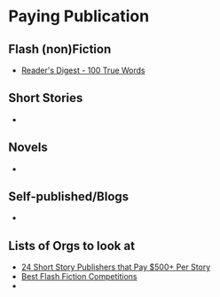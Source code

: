 # Paying Publication
## Flash (non)Fiction
* [Reader's Digest - 100 True Words](https://www.rd.com/100-word-stories-submissions/)

## Short Stories
*

## Novels
*

## Self-published/Blogs
*

## Lists of Orgs to look at
* [24 Short Story Publishers that Pay $500+ Per Story](http://www.freedomwithwriting.com/freedom/uncategorized/19-short-story-publishers-that-pay-500-per-story/)
* [Best Flash Fiction Competitions](https://jerichowriters.com/best-flash-fiction-competitions/)
* 

